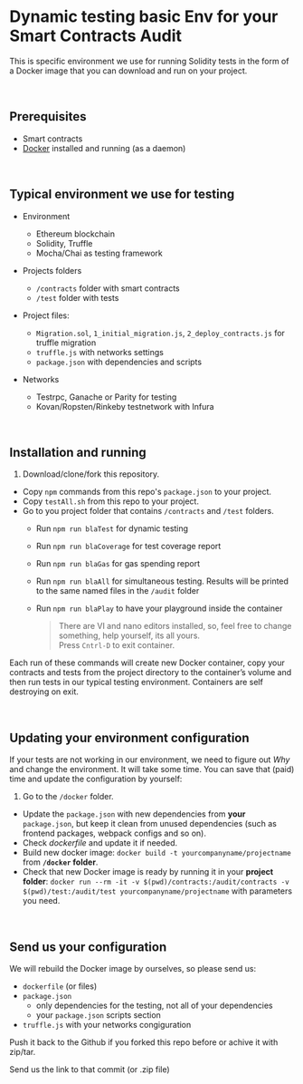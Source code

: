 # Dynamic testing basic Env for your Smart Contracts Audit

This is specific environment we use for running Solidity tests in the form of a Docker image that you can download and run on your project.

<br>

## Prerequisites

- Smart contracts
- [Docker](https://docs.docker.com/install) installed and running (as a daemon)


<br>

## Typical environment we use for testing

- Environment
	- Ethereum blockchain
	- Solidity, Truffle
	- Mocha/Chai as testing framework
	
- Projects folders 	
	-  `/contracts` folder with smart contracts
	-  `/test` folder with tests

- Project files:
	-  `Migration.sol`, `1_initial_migration.js`, `2_deploy_contracts.js` for truffle migration
	-  `truffle.js` with networks settings
	-  `package.json` with dependencies and scripts

- Networks 
	- Testrpc, Ganache or Parity for testing
	- Kovan/Ropsten/Rinkeby testnetwork with Infura

<br>

## Installation and running

1. Download/clone/fork this repository.
- Copy `npm` commands from this repo's `package.json` to your project.
- Copy `testAll.sh` from this repo to your project.
- Go to you project folder that contains `/contracts` and `/test` folders.
	- Run `npm run blaTest` for dynamic testing
	- Run `npm run blaCoverage` for test coverage report
	- Run `npm run blaGas` for gas spending report
	- Run `npm run blaAll`  for simultaneous testing. Results will be printed to the same named files in the  `/audit` folder
	- Run `npm run blaPlay` to have your playground inside the container
		
		> There are VI and nano editors installed, so, feel free to change something, help yourself, its all yours. <br>
		> Press `Cntrl-D` to exit container.


Each run of these commands will create new Docker container, copy your contracts and tests from the project directory to the container’s volume and then run tests in our typical testing environment. Containers are self destroying on exit.

 
<br>

## Updating your environment configuration

If your tests are not working in our environment, we need to figure out *Why* and change the environment. 
It will take some time. You can save that (paid) time and update the configuration by yourself:

1. Go to the `/docker` folder.
- Update the `package.json` with new dependencies from **your** `package.json`, but keep it clean from unused dependencies (such as frontend packages, webpack configs and so on).
- Check *dockerfile* and update it if needed.
- Build new docker image: `docker build -t yourcompanyname/projectname` from **`/docker` folder**.
- Check that new Docker image is ready by running it in your **project folder**: `docker run --rm -it -v $(pwd)/contracts:/audit/contracts -v $(pwd)/test:/audit/test yourcompanyname/projectname` with parameters you need.


<br>

## Send us your configuration

We will rebuild the Docker image by ourselves, so please send us:

- `dockerfile` (or files)
- `package.json` 
	- only dependencies for the testing, not all of your dependencies
	- your `package.json` scripts section
- `truffle.js` with your networks congiguration

Push it back to the Github if you forked this repo before or achive it with zip/tar.

Send us the link to that commit (or .zip file)




<br>
